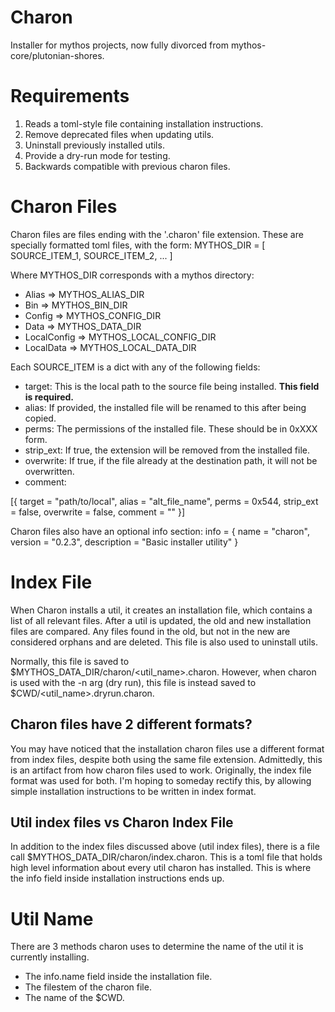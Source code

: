# Charon
Installer for mythos projects, now fully divorced from mythos-core/plutonian-shores.

# Requirements
1. Reads a toml-style file containing installation instructions.
2. Remove deprecated files when updating utils.
3. Uninstall previously installed utils.
4. Provide a dry-run mode for testing.
5. Backwards compatible with previous charon files.

# Charon Files
Charon files are files ending with the '.charon' file extension. These are specially formatted toml files, with the form:
MYTHOS_DIR = [ SOURCE_ITEM\_1, SOURCE_ITEM_2, ... ]

Where MYTHOS_DIR corresponds with a mythos directory:
- Alias => MYTHOS_ALIAS_DIR
- Bin => MYTHOS_BIN_DIR
- Config => MYTHOS_CONFIG_DIR
- Data => MYTHOS_DATA_DIR
- LocalConfig => MYTHOS_LOCAL_CONFIG_DIR
- LocalData => MYTHOS_LOCAL_DATA_DIR

Each SOURCE_ITEM is a dict with any of the following fields:
- target: This is the local path to the source file being installed. **This field is required.**
- alias: If provided, the installed file will be renamed to this after being copied.
- perms: The permissions of the installed file. These should be in 0xXXX form.
- strip_ext: If true, the extension will be removed from the installed file.
- overwrite: If true, if the file already at the destination path, it will not be overwritten.
- comment: 

[{ target = \"path/to/local\", alias = \"alt_file_name\", perms = 0x544, strip_ext = false, overwrite = false, comment = \"\" }]

Charon files also have an optional info section:
info = { name = "charon", version = "0.2.3", description = "Basic installer utility" }

# Index File
When Charon installs a util, it creates an installation file, which contains a list of all relevant files. After a util is updated, the old and new installation files are compared. Any files found in the old, but not in the new are considered orphans and are deleted. This file is also used to uninstall utils.

Normally, this file is saved to $MYTHOS_DATA_DIR/charon/\<util_name>.charon. However, when charon is used with the -n arg (dry run), this file is instead saved to $CWD/\<util_name>.dryrun.charon.

## Charon files have 2 different formats?
You may have noticed that the installation charon files use a different format from index files, despite both using the same file extension. Admittedly, this is an artifact from how charon files used to work. Originally, the index file format was used for both. I'm hoping to someday rectify this, by allowing simple installation instructions to be written in index format.

## Util index files vs Charon Index File
In addition to the index files discussed above (util index files), there is a file call $MYTHOS_DATA_DIR/charon/index.charon. This is a toml file that holds high level information about every util charon has installed. This is where the info field inside installation instructions ends up.

# Util Name
There are 3 methods charon uses to determine the name of the util it is currently installing.
- The info.name field inside the installation file.
- The filestem of the charon file.
- The name of the $CWD.



